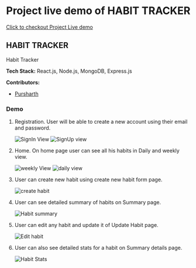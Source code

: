 # Project live demo of HABIT TRACKER

[Click to checkout Project Live demo](https://parasvohra.github.io/habit-tracker/#/)

## HABIT TRACKER

Habit Tracker

**Tech Stack:** React.js, Node.js, MongoDB, Express.js

**Contributors:**

-   [Pursharth](https://github.com/parasVohra)

### Demo

1. Registration. User will be able to create a new account using their email and password.

    ![SignIn View](demo/signIn.png) ![SignUp view](demo/signUp.png)

2. Home. On home page user can see all his habits in Daily and weekly view.

    ![weekly View](demo/weekly.png) ![daily view](demo/daily.png)

3. User can create new habit using create new habit form page.

    ![create habit](demo/create.png)

4. User can see detailed summary of habits on Summary page.

    ![Habit summary](demo/summary.png)

5. User can edit any habit and update it of Update Habit page.

    ![Edit habit](demo/update.png)

6. User can also see detailed stats for a habit on Summary details page.

    ![Habit Stats](demo/stat.png)
